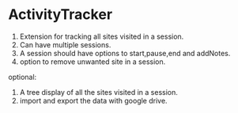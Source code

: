 # ActivityTracker

1. Extension for tracking all sites visited in a session.
2. Can have multiple sessions.
3. A session should have options to start,pause,end and addNotes.
4. option to remove unwanted site in a session.

optional:
1. A tree display of all the sites visited in a session.
2. import and export the data with google drive.
